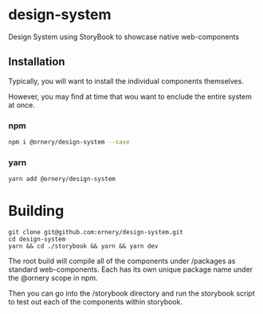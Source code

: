 # design-system
Design System using StoryBook to showcase native web-components


## Installation

Typically, you will want to install the individual components themselves. 


However, you may find at time that wou want to enclude the entire system at once.

### npm
```bash
npm i @ornery/design-system --save
```

### yarn
```bash
yarn add @ornery/design-system
```

# Building
```
git clone git@github.com:ornery/design-system.git
cd design-system
yarn && cd ./storybook && yarn && yarn dev
```
The root build will compile all of the components under /packages as standard web-components. Each has its own unique package name under the @ornery scope in npm.

Then you can go into the /storybook directory and run the storybook script to test out each of the components within storybook.

